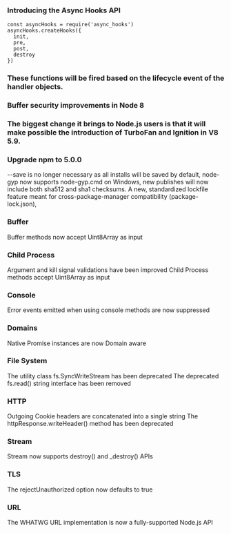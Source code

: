 ### Introducing the Async Hooks API
```
const asyncHooks = require('async_hooks')
asyncHooks.createHooks({
  init,
  pre,
  post,
  destroy
})
```
### These functions will be fired based on the lifecycle event of the handler objects.

### Buffer security improvements in Node 8

### The biggest change it brings to Node.js users is that it will make possible the introduction of TurboFan and Ignition in V8 5.9.

### Upgrade npm to 5.0.0
--save is no longer necessary as all installs will be saved by default,
node-gyp now supports node-gyp.cmd on Windows,
new publishes will now include both sha512 and sha1 checksums.
A new, standardized lockfile feature meant for cross-package-manager compatibility (package-lock.json), 

### Buffer
Buffer methods now accept Uint8Array as input

### Child Process
Argument and kill signal validations have been improved
Child Process methods accept Uint8Array as input

### Console
Error events emitted when using console methods are now suppressed

### Domains
Native Promise instances are now Domain aware

### File System
The utility class fs.SyncWriteStream has been deprecated
The deprecated fs.read() string interface has been removed

### HTTP
Outgoing Cookie headers are concatenated into a single string
The httpResponse.writeHeader() method has been deprecated

### Stream
Stream now supports destroy() and _destroy() APIs

### TLS
The rejectUnauthorized option now defaults to true

### URL
The WHATWG URL implementation is now a fully-supported Node.js API


